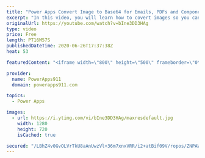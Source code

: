 ```yaml
---
title: "Power Apps Convert Image to Base64 for Emails, PDFs and Components"
excerpt: "In this video, you will learn how to covert images so you can use them through out your app in their encoded form. This makes Components more flexible, PDF creation have less steps, and lets you add some flair to those Power Apps emails.   Download this and many other apps as part of the Curated Library"
originalUrl: https://youtube.com/watch?v=bIne3DD3HAg
type: video
price: Free
length: PT16M57S
publishedDateTime: 2020-06-26T17:37:38Z
heat: 53

featuredContent: "<iframe width=\"800\" height=\"500\" frameborder=\"0\" src=\"https://www.youtube.com/embed/bIne3DD3HAg\" allow=\"accelerometer; autoplay; encrypted-media; gyroscope; picture-in-picture\" allowfullscreen></iframe>"

provider:
  name: PowerApps911
  domain: powerapps911.com

topics:
  - Power Apps

images:
  - url: https://i.ytimg.com/vi/bIne3DD3HAg/maxresdefault.jpg
    width: 1280
    height: 720
    isCached: true

secured: "/LBhZ4v0GvOLVrTkU8aAnUwzVl+36m7xnxVRR/i2+atBif09V/ropos/ZNPAWxiY/m8YntVJSsKR4vh2z8tSr4/Z+THmkvqlhTr84USkGy1WJQwEB+D8K5gP2JgBz2/ZPwOfuzgIIKMqqATbuF2qwQpy5LJk0kRvehPFT1FYOlTySmAotujy3WksbpH8Be1KQ5Vnv/hI5Z5aLcg2SqbgV2Hy9k8nBKHo181+gTfHr+I6veCYrU/4nveUwh7H2UUWQgNtFNkokfyCTNFdcxUlBz8PlMAdNCminpidssuvjHWo3/kugJDjMAIeMdiIs7MQVPET4XE1GaHtqiMrOFcd6/V5rmZvf9B+IThQNIIQzZpazw7nsPDTep2nTUu+uZZKnB4MyorkMOmBQ7iUfEpdU4KhMDXj+yUatcKpbRuuWTo=;bWczfDt8QqPTa81s//WtLg=="
---
```


